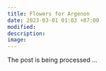 ```yaml
---
title: Flowers for Argenon
date: 2023-03-01 01:03 +07:00
modified: 
description:
image:
---
```


The post is being processed ...